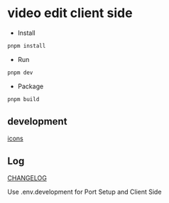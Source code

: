 # video edit client side

- Install

```bash
pnpm install

```

- Run

```bash
pnpm dev
```

- Package

```bash
pnpm build
```

## development
[icons](https://www.xicons.org/#/)

## Log

[CHANGELOG](./CHANGELOG.md)

Use .env.development for Port Setup and Client Side  


